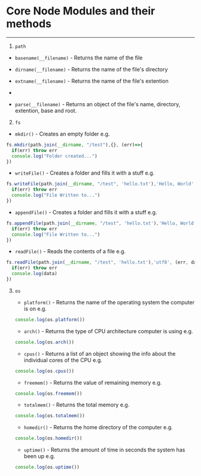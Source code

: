 # Core Node Modules and their methods
___

1. `path`
  * ```basename(__filename)``` - Returns the name of the file

  * ```dirname(__filename)``` - Returns the name of the file's directory

  * ```extname(__filename)``` - Returns the name of the file's extention
  * 
  * ```parse(__filename)``` - Returns an object of the file's name, directory, extention, base and root. 




2. `fs`


  * ```mkdir()``` - Creates an empty folder
   e.g.
  ```Javascript 
fs.mkdir(path.join(__dirname, "/test"),{}, (err)=>{
    if(err) throw err
    console.log("Folder created...")
})
```


  * ```writeFile()``` - Creates a folder and fills it with a stuff
   e.g.
  ```Javascript 
fs.writeFile(path.join(__dirname, "/test", 'hello.txt'),'Hello, World', (err)=>{
    if(err) throw err
    console.log("File Written to...")
})
```


  * ```appendFile()``` - Creates a folder and fills it with a stuff
   e.g.
  ```Javascript 
fs.appendFile(path.join(__dirname, "/test", 'hello.txt'),'Hello, World', (err)=>{
    if(err) throw err
    console.log("File Written to...")
})
```


  * ```readFile()``` - Reads the contents of a file
   e.g.
  ```Javascript 
fs.readFile(path.join(__dirname, "/test", 'hello.txt'),'utf8', (err, data)=>{
    if(err) throw err
    console.log(data)
})
```


3. `os`


   * `platform()` - Returns the name of the operating system the computer is on
   e.g.

   ``` javascript
   console.log(os.platform())
   ```


      * `arch()` - Returns the type of CPU architecture computer is using
      e.g.

      ``` javascript
      console.log(os.arch())
      ```
        

      * `cpus()` - Returns a list of an object showing the info about the individual cores of the CPU
      e.g.

      ``` javascript
      console.log(os.cpus())
      ```
        
        

      * `freemem()` - Returns the value of remaining memory
      e.g.

      ``` javascript
      console.log(os.freemem())
      ```        
        

      * `totalmem()` - Returns the total memory
      e.g.

      ``` javascript
      console.log(os.totalmem())
      ```

        
      * `homedir()` - Returns the home directory of the computer
      e.g.

      ``` javascript
      console.log(os.homedir())
      ```
        


      * `uptime()` - Returns the amount of time in seconds the system has been up
      e.g.

      ``` javascript
      console.log(os.uptime())
      ```
        

